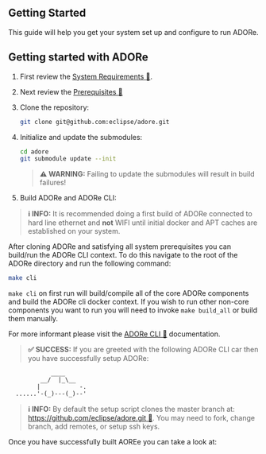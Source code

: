 <!--
********************************************************************************
* Copyright (C) 2017-2020 German Aerospace Center (DLR). 
* Eclipse ADORe, Automated Driving Open Research https://eclipse.org/adore
*
* This program and the accompanying materials are made available under the 
* terms of the Eclipse Public License 2.0 which is available at
* http://www.eclipse.org/legal/epl-2.0.
*
* SPDX-License-Identifier: EPL-2.0 
*
* Contributors: 
*   Andrew Koerner 
********************************************************************************
-->
## Getting Started
This guide will help you get your system set up and configure to run ADORe.

## Getting started with ADORe

1. First review the [System Requirements 🔗](system_requirements.md). 

2. Next review the [Prerequisites 🔗](prerequisites.md) 

3. Clone the repository: 

    ```bash
    git clone git@github.com:eclipse/adore.git
    ```

4. Initialize and update the submodules:

    ```bash
    cd adore
    git submodule update --init
    ```

    > **⚠️ WARNING:**
    > Failing to update the submodules will result in build failures!

5. Build ADORe and ADORe CLI:

> **ℹ️ INFO:**
> It is recommended doing a first build of ADORe connected to hard line
> ethernet and **not** WIFI until initial docker and APT caches are established
> on your system.

After cloning ADORe and satisfying all system prerequisites you can build/run
the ADORe CLI context. To do this navigate to the root of the ADORe directory
and run the following command:
```bash
make cli
```

`make cli` on first run will build/compile all of the core ADORe components and
build the ADORe cli docker context. If you wish to run other non-core components
you want to run you will need to invoke `make build_all` or build them manually. 

For more informant please visit the [ADORe CLI 🔗](../system_and_development/adore_cli.md) documentation.

> **✅ SUCCESS:**
> If you are greeted with the following ADORe CLI car then you have successfully setup ADORe:
```
            ____ 
         __/  |_\__
        |           -. 
  ......'-(_)---(_)--' 
```

> **ℹ️ INFO:**
> By default the setup script clones the master branch at: [https://github.com/eclipse/adore.git 🔗](https://github.com/eclipse/adore.git). 
> You may need to fork, change branch, add remotes, or setup ssh keys.

Once you have successfully built AOREe you can take a look at:
